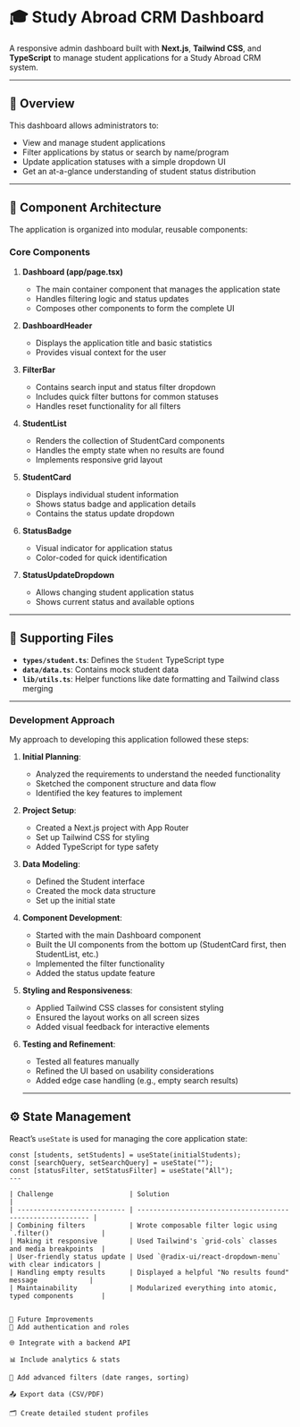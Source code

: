 # 🎓 Study Abroad CRM Dashboard

A responsive admin dashboard built with **Next.js**, **Tailwind CSS**, and **TypeScript** to manage student applications for a Study Abroad CRM system.

---

## 🚀 Overview

This dashboard allows administrators to:

- View and manage student applications
- Filter applications by status or search by name/program
- Update application statuses with a simple dropdown UI
- Get an at-a-glance understanding of student status distribution

---

## 🧱 Component Architecture

The application is organized into modular, reusable components:

### Core Components

1. **Dashboard (app/page.tsx)**
   - The main container component that manages the application state
   - Handles filtering logic and status updates
   - Composes other components to form the complete UI

2. **DashboardHeader**
   - Displays the application title and basic statistics
   - Provides visual context for the user

3. **FilterBar**
   - Contains search input and status filter dropdown
   - Includes quick filter buttons for common statuses
   - Handles reset functionality for all filters

4. **StudentList**
   - Renders the collection of StudentCard components
   - Handles the empty state when no results are found
   - Implements responsive grid layout

5. **StudentCard**
   - Displays individual student information
   - Shows status badge and application details
   - Contains the status update dropdown

6. **StatusBadge**
   - Visual indicator for application status
   - Color-coded for quick identification

7. **StatusUpdateDropdown**
   - Allows changing student application status
   - Shows current status and available options

---

## 🧩 Supporting Files

- **`types/student.ts`**: Defines the `Student` TypeScript type
- **`data/data.ts`**: Contains mock student data
- **`lib/utils.ts`**: Helper functions like date formatting and Tailwind class merging

---

### Development Approach

My approach to developing this application followed these steps:

1. **Initial Planning**:
   - Analyzed the requirements to understand the needed functionality
   - Sketched the component structure and data flow
   - Identified the key features to implement

2. **Project Setup**:
   - Created a Next.js project with App Router
   - Set up Tailwind CSS for styling
   - Added TypeScript for type safety

3. **Data Modeling**:
   - Defined the Student interface
   - Created the mock data structure
   - Set up the initial state

4. **Component Development**:
   - Started with the main Dashboard component
   - Built the UI components from the bottom up (StudentCard first, then StudentList, etc.)
   - Implemented the filter functionality
   - Added the status update feature

5. **Styling and Responsiveness**:
   - Applied Tailwind CSS classes for consistent styling
   - Ensured the layout works on all screen sizes
   - Added visual feedback for interactive elements

6. **Testing and Refinement**:
   - Tested all features manually
   - Refined the UI based on usability considerations
   - Added edge case handling (e.g., empty search results)

   ---

## ⚙️ State Management

React’s `useState` is used for managing the core application state:

```tsx
const [students, setStudents] = useState(initialStudents);
const [searchQuery, setSearchQuery] = useState("");
const [statusFilter, setStatusFilter] = useState("All");
---

| Challenge                   | Solution                                                   |
| --------------------------- | ---------------------------------------------------------- |
| Combining filters           | Wrote composable filter logic using `.filter()`            |
| Making it responsive        | Used Tailwind's `grid-cols` classes and media breakpoints  |
| User-friendly status update | Used `@radix-ui/react-dropdown-menu` with clear indicators |
| Handling empty results      | Displayed a helpful "No results found" message             |
| Maintainability             | Modularized everything into atomic, typed components       |


🌱 Future Improvements
🔐 Add authentication and roles

🌐 Integrate with a backend API

📊 Include analytics & stats

📅 Add advanced filters (date ranges, sorting)

📤 Export data (CSV/PDF)

🗂️ Create detailed student profiles
